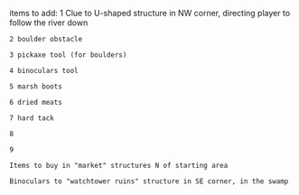 items to add:
	1 Clue to U-shaped structure in NW corner, directing player to follow the river down

	2 boulder obstacle

	3 pickaxe tool (for boulders)

	4 binoculars tool

	5 marsh boots

	6 dried meats

	7 hard tack

	8

	9

	Items to buy in "market" structures N of starting area

	Binoculars to "watchtower ruins" structure in SE corner, in the swamp

	
